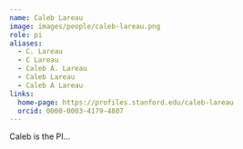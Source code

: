 ```yaml
---
name: Caleb Lareau
image: images/people/caleb-lareau.png
role: pi
aliases:
  - C. Lareau
  - C Lareau
  - Caleb A. Lareau
  - Caleb Lareau
  - Caleb A Lareau
links:
  home-page: https://profiles.stanford.edu/caleb-lareau
  orcid: 0000-0003-4179-4807
---
```


Caleb is the PI...

